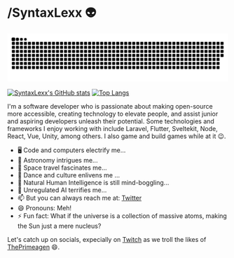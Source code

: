 # /SyntaxLexx 👽

<picture>
  <source media="(prefers-color-scheme: dark)" srcset="https://raw.githubusercontent.com/syntaxlexx/syntaxlexx/output/github-contribution-grid-snake-dark.svg">
  <source media="(prefers-color-scheme: light)" srcset="https://raw.githubusercontent.com/syntaxlexx/syntaxlexx/output/github-contribution-grid-snake.svg">
  <img alt="github contribution grid snake animation" src="https://raw.githubusercontent.com/syntaxlexx/syntaxlexx/output/github-contribution-grid-snake.svg">
</picture>

[![SyntaxLexx's GitHub stats](https://github-readme-stats.vercel.app/api?username=syntaxlexx&theme=dracula)](https://github.com/syntaxlexx/github-readme-stats) [![Top Langs](https://github-readme-stats.vercel.app/api/top-langs/?username=syntaxlexx&layout=compact)](https://github.com/syntaxlexx/github-readme-stats)

I'm a software developer who is passionate about making open-source more accessible, creating technology to elevate people, and assist junior and aspiring developers unleash their potential. Some technologies and frameworks I enjoy working with include Laravel, Flutter, Sveltekit, Node, React, Vue, Unity, among others. I also game and build games while at it 😉.

- 🖥️ Code and computers electrify me...
- 🔭 Astronomy intrigues me...
- 🚀 Space travel fascinates me...
- 👯 Dance and culture enlivens me ...
- 🤔 Natural Human Intelligence is still mind-boggling...
- 🤖 Unregulated AI terrifies me... 
- 📫 But you can always reach me at: [Twitter](https://twitter.com/syntaxlexx)
- 😄 Pronouns: Meh!
- ⚡ Fun fact: What if the universe is a collection of massive atoms, making the Sun just a mere nucleus?

Let's catch up on socials, expecially on [Twitch](https://twitch.tv) as we troll the likes of [ThePrimeagen](https://twitch.com/ThePrimeagen) 😄.
